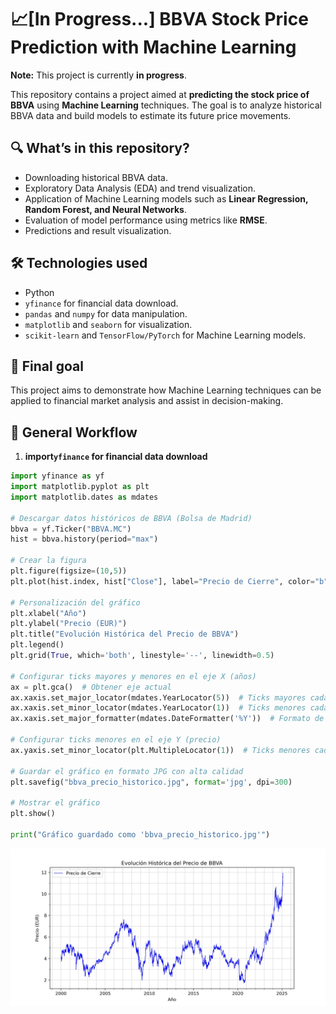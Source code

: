 # 📈[In Progress...] BBVA Stock Price Prediction with Machine Learning
**Note:** This project is currently **in progress**.

This repository contains a project aimed at **predicting the stock price of BBVA** using **Machine Learning** techniques. The goal is to analyze historical BBVA data and build models to estimate its future price movements.

## 🔍 **What’s in this repository?**  
- Downloading historical BBVA data.
- Exploratory Data Analysis (EDA) and trend visualization.  
- Application of Machine Learning models such as **Linear Regression, Random Forest, and Neural Networks**. 
- Evaluation of model performance using metrics like **RMSE**.  
- Predictions and result visualization.  

## 🛠 **Technologies used**  
- Python 
- `yfinance` for financial data download.  
- `pandas` and `numpy` for data manipulation.  
- `matplotlib` and `seaborn` for visualization.  
- `scikit-learn` and `TensorFlow/PyTorch` for Machine Learning models.  

## 🚀 **Final goal**  
This project aims to demonstrate how Machine Learning techniques can be applied to financial market analysis and assist in decision-making.

## 📌 General Workflow  

1. **import`yfinance` for financial data download**

```Python
import yfinance as yf
import matplotlib.pyplot as plt
import matplotlib.dates as mdates

# Descargar datos históricos de BBVA (Bolsa de Madrid)
bbva = yf.Ticker("BBVA.MC")
hist = bbva.history(period="max")

# Crear la figura
plt.figure(figsize=(10,5))
plt.plot(hist.index, hist["Close"], label="Precio de Cierre", color="b", linewidth=0.8)  # Línea más delgada

# Personalización del gráfico
plt.xlabel("Año")
plt.ylabel("Precio (EUR)")
plt.title("Evolución Histórica del Precio de BBVA")
plt.legend()
plt.grid(True, which='both', linestyle='--', linewidth=0.5)

# Configurar ticks mayores y menores en el eje X (años)
ax = plt.gca()  # Obtener eje actual
ax.xaxis.set_major_locator(mdates.YearLocator(5))  # Ticks mayores cada 5 años
ax.xaxis.set_minor_locator(mdates.YearLocator(1))  # Ticks menores cada 1 año
ax.xaxis.set_major_formatter(mdates.DateFormatter('%Y'))  # Formato de año en ticks mayores

# Configurar ticks menores en el eje Y (precio)
ax.yaxis.set_minor_locator(plt.MultipleLocator(1))  # Ticks menores cada 1 unidad en el precio

# Guardar el gráfico en formato JPG con alta calidad
plt.savefig("bbva_precio_historico.jpg", format='jpg', dpi=300)  

# Mostrar el gráfico
plt.show()

print("Gráfico guardado como 'bbva_precio_historico.jpg'")

```
![Data](plots/bbva_precio_historico.jpg)
